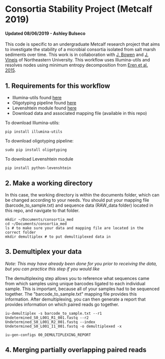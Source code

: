 # Consortia Stability Project (Metcalf 2019)

#### Updated 08/06/2019 - Ashley Bulseco

This code is specific to an undergraduate Metcalf research project that aims to investigate the stability of a microbial consortia isolated from salt marsh sediments over time. This work is in collaboration with [J. Bowen](https://jb2032.wixsite.com/bowenlab) and [J. Vineis](https://github.com/jvineis) of Northeastern University. This workflow uses Illumina-utils and resolves nodes using minimum entropy decomposition from [Eren et al. 2015](https://www.nature.com/articles/ismej2014195). 

## 1. Requirements for this workflow
* Illumina-utils found [here](https://github.com/merenlab/illumina-utils) 
* Oligotyping pipeline found [here](http://merenlab.org/2014/08/16/installing-the-oligotyping-pipeline/)
* Levenshtein module found [here](https://pypi.org/project/python-Levenshtein/)
* Download data and associated mapping file (available in this repo) 

To download Illumina-utils: 
```
pip install illumina-utils
```
To download oligotyping pipeline:
```
sudo pip install oligotyping
```
To download Levenshtein module
```
pip install python-levenshtein
```

## 2. Make a working directory
In this case, the working directory is within the documents folder, which can be changed according to your needs. You should put your mapping file (barcode_to_sample.txt) and sequence data (RAW_data folder) located in this repo, and navigate to that folder.  
```
mkdir ~/Documents/consortia_med
cd ~/Documents/consortia_med
ls # to make sure your data and mapping file are located in the correct folder
mkdir demultiplex # to put demultiplexed data in
```

## 3. Demultiplex your data
*Note: This may have already been done for you prior to receiving the data, but you can practice this step if you would like*

The demultiplexing step allows you to reference what sequences came from which samples using unique barcodes ligated to each individual sample. This is important, because all of your samples had to be sequenced together. The "barcode_to_sample.txt" mapping file provides this information. After demultiplexing, you can then generate a report that provides information on which paired reads go together. 
```
iu-demultiplex -s barcode_to_sample.txt --r1 Undetermined_S0_L001_R1_001.fastq --r2 Undetermined_S0_L001_R2_001.fastq --index Undetermined_S0_L001_I1_001.fastq -o demultiplexed -x 

iu-gen-configs 00_DEMULTIPLEXING_REPORT
```

## 4. Merging partially overlapping paired reads

